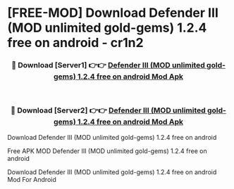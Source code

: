 # [FREE-MOD] Download Defender III (MOD unlimited gold-gems) 1.2.4 free on android - cr1n2


<div align="center">
<h3>🔴 Download [Server1] 👉👉 <a href="https://apk-comot.site?title=Defender_III_(MOD_unlimited_gold-gems)_1.2.4_free_on_android">Defender III (MOD unlimited gold-gems) 1.2.4 free on android Mod Apk</a></h3><br>

<h3>🔴 Download [Server2] 👉👉 <a href="https://apk-comot.site?title=Defender_III_(MOD_unlimited_gold-gems)_1.2.4_free_on_android">Defender III (MOD unlimited gold-gems) 1.2.4 free on android Mod Apk</a></h3>
</div>



Download Defender III (MOD unlimited gold-gems) 1.2.4 free on android 

Free APK MOD Defender III (MOD unlimited gold-gems) 1.2.4 free on android 

Download Defender III (MOD unlimited gold-gems) 1.2.4 free on android Mod For Android
